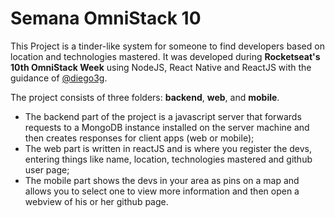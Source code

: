 # Semana OmniStack 10

This Project is a tinder-like system for someone to find developers based on location and technologies mastered. It was developed during **Rocketseat's 10th OmniStack Week** using NodeJS, React Native and ReactJS with the guidance of [@diego3g](https://github.com/diego3g).

The project consists of three folders: **backend**, **web**, and **mobile**.

- The backend part of the project is a javascript server that forwards requests to a MongoDB instance installed on the server machine and then creates responses for client apps (web or mobile);
- The web part is written in reactJS and is where you register the devs, entering things like name, location, technologies mastered and github user page;
- The mobile part shows the devs in your area as pins on a map and allows you to select one to view more information and then open a webview of his or her github page.
